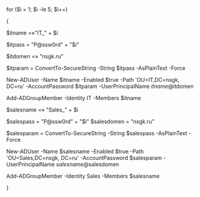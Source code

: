for ($i = 1; $i -le 5; $i++)

{

$itname =»"IT_" + $i

$itpass = "P@ssw0rd" + "$i"

$itdomen =» "nsgk.ru"

$itparam = ConvertTo-SecureString -String $itpass -AsPlainText -Force

New-ADUser -Name $itname  -Enabled $true -Path 'OU=IT,DC=nsgk, DC=ru' -AccountPassword $itparam -UserPrincipalName $itname@$itdomen

Add-ADGroupMember -Identity IT -Members $itname

$salesname =» "Sales_" + $i

$salespass = "P@ssw0rd" + "$i"
$salesdomen = "nsgk.ru"

$salesparam = ConvertTo-SecureString -String $salespass -AsPlainText -Force

New-ADUser -Name $salesname  -Enabled $true -Path 'OU=Sales,DC=nsgk, DC=ru' -AccountPassword $salesparam -UserPrincipalName $salesname@$salesdomen

Add-ADGroupMember -Identity Sales -Members $salesname

}
